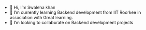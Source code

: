 - 👋 Hi, I’m Swaleha khan
- 🌱 I’m currently learning Backend development from IIT Roorkee in association with Great learning.
- 💞️ I’m looking to collaborate on Backend development projects


<!---
Swalehakhan786/Swalehakhan786 is a ✨ special ✨ repository because its `README.md` (this file) appears on your GitHub profile.
You can click the Preview link to take a look at your changes.
--->
